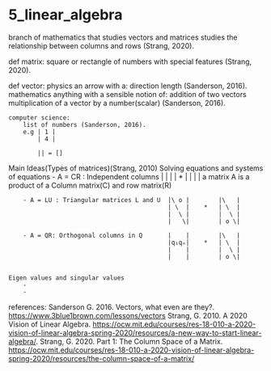 # 5_linear_algebra
branch of mathematics that studies vectors and matrices
    studies the relationship between columns and rows (Strang, 2020).

def matrix:
    square or rectangle of numbers
    with special features (Strang, 2020).

def vector:
    physics
        an arrow with a:
            direction
            length (Sanderson, 2016).
    mathematics
        anything with a sensible notion of:
            addition of two vectors
            multiplication of a vector by a number(scalar) (Sanderson, 2016).

    computer science:
        list of numbers (Sanderson, 2016).
        e.g | 1 |
            | 4 |

            || = []


Main Ideas(Types of matrices)(Strang, 2010)
    Solving equations and systems of equations
        - A = CR : Independent columns  |   |
                                        |   | * |       |
                                        |   |
            a matrix A is a product of a Column matrix(C) and row matrix(R)
        
        - A = LU : Triangular matrices L and U  |\ o |        |\   |
                                                | \  |    *   | \  |
                                                |  \ |        |  \ |
                                                |   \|        | o \|
        
        - A = QR: Orthogonal columns in Q       |    |        |\   |
                                                |q₁qₙ|    *   | \  |
                                                |    |        |  \ |
                                                |    |        | o \|
                            

    Eigen values and singular values
        -
        -

references:
    Sanderson G. 2016. Vectors, what even are they?. https://www.3blue1brown.com/lessons/vectors
    Strang, G. 2010. A 2020 Vision of Linear Algebra. https://ocw.mit.edu/courses/res-18-010-a-2020-vision-of-linear-algebra-spring-2020/resources/a-new-way-to-start-linear-algebra/.
    Strang, G. 2020. Part 1: The Column Space of a Matrix. https://ocw.mit.edu/courses/res-18-010-a-2020-vision-of-linear-algebra-spring-2020/resources/the-column-space-of-a-matrix/
